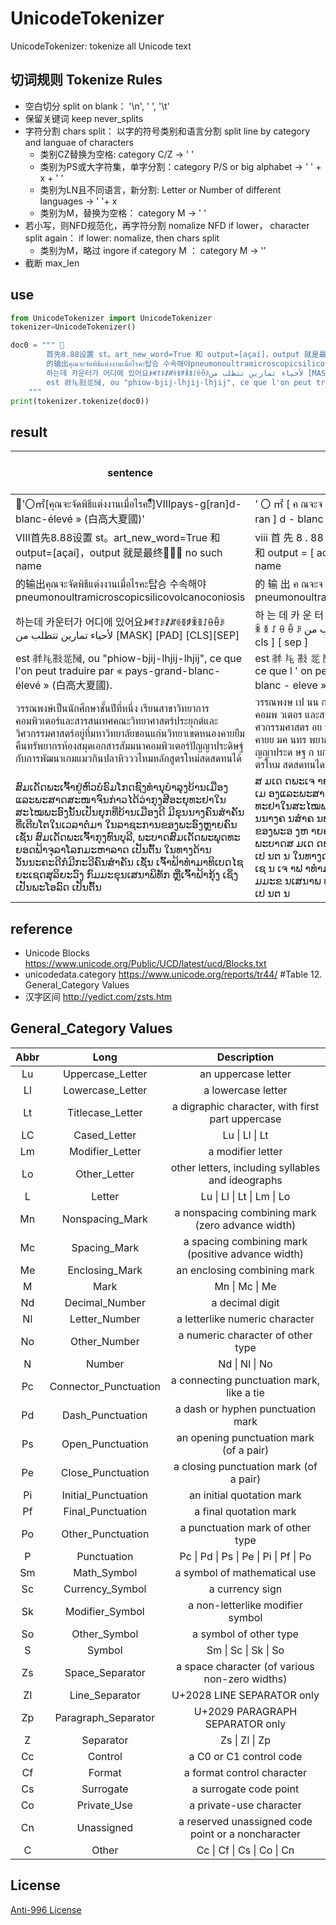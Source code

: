 # UnicodeTokenizer

UnicodeTokenizer: tokenize all Unicode text

## 切词规则 Tokenize Rules
* 空白切分 split on blank： '\n', ' ', '\t'
* 保留关键词 keep never_splits
* 字符分割 chars split： 以字的符号类别和语言分割 split line by category and languae of characters
    - 类别CZ替换为空格:  category C/Z  -> ' '
    - 类别为PS或大字符集，单字分割：category P/S or big alphabet  -> ' ' + x + ' '
    - 类别为LN且不同语言，新分割: Letter or Number of different languages ->  ' '+ x
    - 类别为M，替换为空格： category M -> ' '
* 若小写，则NFD规范化，再字符分割  nomalize NFD if lower， character split again： if lower: nomalize, then chars split 
    - 类别为M，略过 ingore if category M ： category M -> ''
* 截断 max_len


## use
```python
from UnicodeTokenizer import UnicodeTokenizer
tokenizer=UnicodeTokenizer()

doc0 = """ 
        首先8.88设置 st。art_new_word=True 和 output=[açaí]，output 就是最终 no such name"
        的输出คุณจะจัดพิธีแต่งงานเมื่อไรคะ탑승 수속해야pneumonoultramicroscopicsilicovolcanoconiosis"
        하는데 카운터가 어디에 있어요ꆃꎭꆈꌠꊨꏦꏲꅉꆅꉚꅉꋍꂷꂶꌠلأحياء تمارين تتطلب من [MASK] [PAD] [CLS][SEP]
        est 𗴂𗹭𘜶𗴲𗂧, ou "phiow-bjij-lhjij-lhjij", ce que l'on peut traduire par « pays-grand-blanc-élevé » (白高大夏國). 
    """
print(tokenizer.tokenize(doc0))
```

## result 

| sentence                                                                                                                                                                                                                                                                                                                  | UnicodeTokenizer                                                                                                                                                                                                                                                                                                                                                                                           | Unicode Tokens Length | BertBasicTokenizer                                                                                                                                                                                                                                                                                                       | Bert Tokens length |
|---------------------------------------------------------------------------------------------------------------------------------------------------------------------------------------------------------------------------------------------------------------------------------------------------------------------------|------------------------------------------------------------------------------------------------------------------------------------------------------------------------------------------------------------------------------------------------------------------------------------------------------------------------------------------------------------------------------------------------------------|-----------------------|--------------------------------------------------------------------------------------------------------------------------------------------------------------------------------------------------------------------------------------------------------------------------------------------------------------------------|--------------------|
|  '〇㎡[คุณจะจัดพิธีแต่งงานเมื่อไรคะัีิ์ื็ํึ]Ⅷpays-g[ran]d-blanc-élevé » (白高大夏國)'                                                                                                                                                                                                                                                   | ' 〇 ㎡ [ ค ณจะจ ดพ ธ แต งงานเม อไรคะ ]   ⅷ pays - g [ ran ] d - blanc - eleve » ( 白 高 大 夏 國 ) '                                                                                                                                                                                                                                                                                                      | 33                    | ' 〇㎡ [ คณจะจดพธแตงงานเมอไรคะ ] ⅷpays - g [ ran ] d - blanc - eleve » ( 白 高 大 夏 國 ) '                                                                                                                                                                                                                              | 25                 |
| Ⅷ首先8.88设置   st。art_new_word=True 和 output=[açaí]，output 就是最终 no such name                                                                                                                                                                                                                                    | ⅷ 首 先 8 . 88 设 置 st 。 art _ new _ word = true 和 output = [   acai ] ， output 就 是 最 终 no such name                                                                                                                                                                                                                                                                                               | 32                    | ⅷ 首 先 8 . 88 设 置 st 。 art _ new _ word = true 和 output = [   acai ] ， output 就 是 最 终 no such name                                                                                                                                                                                                             | 32                 |
| 的输出คุณจะจัดพิธีแต่งงานเมื่อไรคะ탑승 수속해야pneumonoultramicroscopicsilicovolcanoconiosis                                                                                                                                                                                                                                     | 的 输 出 ค ณจะจ ดพ ธ แต งงานเม อไรคะ 탑 승 수 속 해 야   pneumonoultramicroscopicsilicovolcanoconiosis                                                                                                                                                                                                                                                                                                     | 17                    | 的 输 出 คณจะจดพธแตงงานเมอไรคะ탑승 수속해야pneumonoultramicroscopicsilicovolcanoconiosis                                                                                                                                                                                                                                 | 5                  |
| 하는데 카운터가 어디에 있어요ꆃꎭꆈꌠꊨꏦꏲꅉꆅꉚꅉꋍꂷꂶꌠلأحياء تمارين تتطلب من [MASK] [PAD] [CLS][SEP]                                                                                                                                                                                                                 | 하 는 데 카 운 터 가 어 디 에 있 어 요 ꆃ ꎭ ꆈ ꌠ ꊨ ꏦ ꏲ ꅉ ꆅ ꉚ ꅉ ꋍ ꂷ ꂶ ꌠ لاحياء تمارين تتطلب من [MASK] [PAD] [ cls ] [ sep ]                                                                                                                                                                                                                                                                    | 40                    | 하는데 카운터가 어디에 있어요ꆃꎭꆈꌠꊨꏦꏲꅉꆅꉚꅉꋍꂷꂶꌠلاحياء تمارين تتطلب من [MASK] [PAD] [ cls ] [ sep ]                                                                                                                                                                                                           | 15                 |
| est   𗴂𗹭𘜶𗴲𗂧, ou   "phiow-bjij-lhjij-lhjij", ce que l'on peut traduire par «   pays-grand-blanc-élevé » (白高大夏國).                                                                                                                                                                                                      | est 𗴂 𗹭 𘜶 𗴲 𗂧 , ou "   phiow - bjij - lhjij - lhjij " , ce que l ' on peut traduire par « pays   - grand - blanc - eleve » ( 白 高 大 夏 國 ) .                                                                                                                                                                                                                                                            | 43                    | est 𗴂𗹭𘜶𗴲𗂧 , ou "   phiow - bjij - lhjij - lhjij " , ce que l ' on peut traduire par « pays   - grand - blanc - eleve » ( 白 高 大 夏 國 ) .                                                                                                                                                                              | 39                 |
| วรรณพงษ์เป็นนักศึกษาชั้นปีที่หนึ่ง เรียนสาขาวิทยาการคอมพิวเตอร์และสารสนเทศคณะวิทยาศาสตร์ประยุกต์และวิศวกรรมศาสตร์อยู่ที่มหาวิทยาลัยขอนแก่นวิทยาเขตหนองคายยืมคืนทรัพยากรห้องสมุดเอกสารสัมมนาคอมพิวเตอร์ปัญญาประดิษฐ์กับการพัฒนาเกมแมวกินปลาหิวววไหมหลักสูตรใหม่สดสดทนได้                                                                                                   | วรรณพงษ เป นน กศ กษาช นป ท หน ง เร ยนสาขาว ทยาการคอมพ วเตอร และสารสนเทศคณะว ทยาศาสตร ประย กต และว ศวกรรมศาสตร อย ท มหาว ทยาล ยขอนแก นว ทยาเขตหนองคายย มค นทร พยากรห องสม ดเอกสารส มมนาคอมพ วเตอร ป ญญาประด ษฐ ก บการพ ฒนาเกมแมวก   นปลาห วววไหมหล กส ตรใหม สดสดทนได                                                                                                                                        | 44                    | วรรณพงษเปนนกศกษาชนปทหนง เรยนสาขาวทยาการคอมพวเตอรและสารสนเทศคณะวทยาศาสตรประยกตและวศวกรรมศาสตรอยทมหาวทยาลยขอนแกนวทยาเขตหนองคายยมคนทรพยากรหองสมดเอกสารสมมนาคอมพวเตอรปญญาประดษฐกบการพฒนาเกมแมวกนปลาหวววไหมหลกสตรใหมสดสดทนได                                                                                                  | 2                  |
| ສົມເດັດພະເຈົ້າຢູ່ຫົວບໍຣົມໂກດຊົງທຳນຸບຳລຸງບ້ານເມືອງແລະພະສາດສະໜາຈົນກ່າວໄດ້ວ່າກຸງສີອະຍຸທະຢາໃນສະໄໝພະອົງນັ້ນເປັນຍຸກທີ່ບ້ານເມືອງດີ   ມີຂຸນນາງຄົນສຳຄັນທີ່ເຕີບໂຕໃນເວລາຕໍ່ມາ ໃນລາຊະການຂອງພະອົງຫຼາຍຄົນ ເຊັ່ນ   ສົມເດັດພະເຈົ້າກຸງທົນບຸລີ, ພະບາດສົມເດັດພະພຸດທະຍອດຟ້າຈຸລາໂລກມະຫາລາດ ເປັນຕົ້ນ   ໃນທາງດ້ານວັນນະຄະດີກໍມີກະວີຄົນສຳຄັນ ເຊັ່ນ ເຈົ້າຟ້າທຳມາທິເບດໄຊຍະເຊດສຸລິຍະວົງ   ກົມມະຂຸນເສນາພິທັກ ຫຼືເຈົ້າຟ້າກຸ້ງ ເຊິ່ງເປັນພະໂອລົດ ເປັນຕົ້ນ | ສ ມເດ ດພະເຈ າຢ ຫ ວບ ຣ ມໂກດຊ ງທຳນ ບຳລ ງບ ານເມ ອງແລະພະສາດສະໜາຈ   ນກ າວໄດ ວ າກ ງສ ອະຍ ທະຢາໃນສະໄໝພະອ ງນ ນເປ ນຍ ກທ ບ ານເມ ອງດ ມ ຂ ນນາງຄ ນສຳຄ ນທ   ເຕ ບໂຕໃນເວລາຕ ມາ ໃນລາຊະການຂອງພະອ ງຫ າຍຄ ນ ເຊ ນ ສ ມເດ ດພະເຈ າກ ງທ ນບ ລ ,   ພະບາດສ ມເດ ດພະພ ດທະຍອດຟ າຈ ລາໂລກມະຫາລາດ ເປ ນຕ ນ ໃນທາງດ ານວ ນນະຄະດ ກ ມ ກະວ ຄ   ນສຳຄ ນ ເຊ ນ ເຈ າຟ າທຳມາທ ເບດໄຊຍະເຊດສ ລ ຍະວ ງ ກ ມມະຂ ນເສນາພ ທ ກ ຫ ເຈ າຟ າກ ງ   ເຊ ງເປ ນພະໂອລ ດ ເປ ນຕ ນ | 93                    | ສມເດດພະເຈາຢຫວບຣມໂກດຊງທຳນບຳລງບານເມອງແລະພະສາດສະໜາຈນກາວໄດວາກງສອະຍທະຢາໃນສະໄໝພະອງນນເປນຍກທບານເມອງດ   ມຂນນາງຄນສຳຄນທເຕບໂຕໃນເວລາຕມາ ໃນລາຊະການຂອງພະອງຫາຍຄນ ເຊນ ສມເດດພະເຈາກງທນບລ ,   ພະບາດສມເດດພະພດທະຍອດຟາຈລາໂລກມະຫາລາດ ເປນຕນ ໃນທາງດານວນນະຄະດກມກະວຄນສຳຄນ ເຊນ   ເຈາຟາທຳມາທເບດໄຊຍະເຊດສລຍະວງ ກມມະຂນເສນາພທກ ຫເຈາຟາກງ ເຊງເປນພະໂອລດ ເປນຕນ | 15                 |

## reference
* Unicode Blocks  https://www.unicode.org/Public/UCD/latest/ucd/Blocks.txt
* unicodedata.category https://www.unicode.org/reports/tr44/  #Table 12. General_Category Values
* 汉字区间 http://yedict.com/zsts.htm


## General_Category Values
| Abbr |          Long         |                     Description                    |
|:----:|:---------------------:|:--------------------------------------------------:|
| Lu   | Uppercase_Letter      | an uppercase letter                                |
| Ll   | Lowercase_Letter      | a lowercase letter                                 |
| Lt   | Titlecase_Letter      | a digraphic character, with first part uppercase   |
| LC   | Cased_Letter          | Lu \| Ll \| Lt                                     |
| Lm   | Modifier_Letter       | a modifier letter                                  |
| Lo   | Other_Letter          | other letters, including syllables and ideographs  |
| L    | Letter                | Lu \| Ll \| Lt \| Lm \| Lo                         |
| Mn   | Nonspacing_Mark       | a nonspacing combining mark (zero advance width)   |
| Mc   | Spacing_Mark          | a spacing combining mark (positive advance width)  |
| Me   | Enclosing_Mark        | an enclosing combining mark                        |
| M    | Mark                  | Mn \| Mc \| Me                                     |
| Nd   | Decimal_Number        | a decimal digit                                    |
| Nl   | Letter_Number         | a letterlike numeric character                     |
| No   | Other_Number          | a numeric character of other type                  |
| N    | Number                | Nd \| Nl \| No                                     |
| Pc   | Connector_Punctuation | a connecting punctuation mark, like a tie          |
| Pd   | Dash_Punctuation      | a dash or hyphen punctuation mark                  |
| Ps   | Open_Punctuation      | an opening punctuation mark (of a pair)            |
| Pe   | Close_Punctuation     | a closing punctuation mark (of a pair)             |
| Pi   | Initial_Punctuation   | an initial quotation mark                          |
| Pf   | Final_Punctuation     | a final quotation mark                             |
| Po   | Other_Punctuation     | a punctuation mark of other type                   |
| P    | Punctuation           | Pc \| Pd \| Ps \| Pe \| Pi \| Pf \| Po             |
| Sm   | Math_Symbol           | a symbol of mathematical use                       |
| Sc   | Currency_Symbol       | a currency sign                                    |
| Sk   | Modifier_Symbol       | a non-letterlike modifier symbol                   |
| So   | Other_Symbol          | a symbol of other type                             |
| S    | Symbol                | Sm \| Sc \| Sk \| So                               |
| Zs   | Space_Separator       | a space character (of various non-zero widths)     |
| Zl   | Line_Separator        | U+2028 LINE SEPARATOR only                         |
| Zp   | Paragraph_Separator   | U+2029 PARAGRAPH SEPARATOR only                    |
| Z    | Separator             | Zs \| Zl \| Zp                                     |
| Cc   | Control               | a C0 or C1 control code                            |
| Cf   | Format                | a format control character                         |
| Cs   | Surrogate             | a surrogate code point                             |
| Co   | Private_Use           | a private-use character                            |
| Cn   | Unassigned            | a reserved unassigned code point or a noncharacter |
| C    | Other                 | Cc \| Cf \| Cs \| Co \| Cn                         |


## License
[Anti-996 License](https://github.com/996icu/996.ICU/blob/master/LICENSE)
